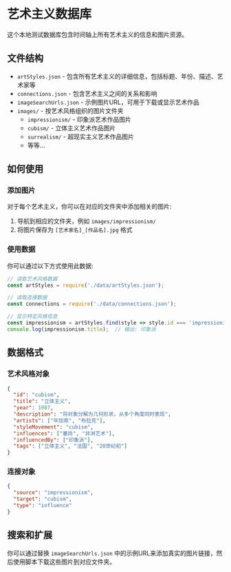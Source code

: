 # 艺术主义数据库

这个本地测试数据库包含时间轴上所有艺术主义的信息和图片资源。

## 文件结构

- `artStyles.json` - 包含所有艺术主义的详细信息，包括标题、年份、描述、艺术家等
- `connections.json` - 包含艺术主义之间的关系和影响
- `imageSearchUrls.json` - 示例图片URL，可用于下载或显示艺术作品
- `images/` - 按艺术风格组织的图片文件夹
  - `impressionism/` - 印象派艺术作品图片
  - `cubism/` - 立体主义艺术作品图片
  - `surrealism/` - 超现实主义艺术作品图片
  - 等等...

## 如何使用

### 添加图片

对于每个艺术主义，你可以在对应的文件夹中添加相关的图片:

1. 导航到相应的文件夹，例如 `images/impressionism/`
2. 将图片保存为 `[艺术家名]_[作品名].jpg` 格式

### 使用数据

你可以通过以下方式使用此数据:

```javascript
// 读取艺术风格数据
const artStyles = require('./data/artStyles.json');

// 读取连接数据
const connections = require('./data/connections.json');

// 显示特定风格信息
const impressionism = artStyles.find(style => style.id === 'impressionism');
console.log(impressionism.title);  // 输出: 印象派
```

## 数据格式

### 艺术风格对象

```json
{
  "id": "cubism",
  "title": "立体主义",
  "year": 1907,
  "description": "将对象分解为几何形状，从多个角度同时表现",
  "artists": ["毕加索", "布拉克"],
  "styleMovement": "cubism",
  "influences": ["塞尚", "非洲艺术"],
  "influencedBy": ["印象派"],
  "tags": ["立体主义", "法国", "20世纪初"]
}
```

### 连接对象

```json
{
  "source": "impressionism",
  "target": "cubism",
  "type": "influence"
}
```

## 搜索和扩展

你可以通过替换 `imageSearchUrls.json` 中的示例URL来添加真实的图片链接，然后使用脚本下载这些图片到对应文件夹。 